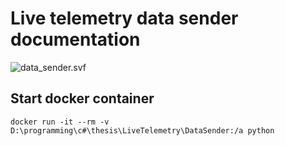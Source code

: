 # Live telemetry data sender documentation

![data_sender.svf](data_sender.svg)

## Start docker container

`docker run -it --rm -v D:\programming\c#\thesis\LiveTelemetry\DataSender:/a python`